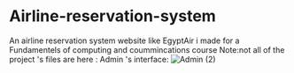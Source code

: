 # Airline-reservation-system
An airline reservation system website like EgyptAir i made for a Fundamentels of computing and coummincations course 
Note:not all of the project 's files are here :
Admin 's interface:
![Admin (2)](https://user-images.githubusercontent.com/31036403/83957651-e4b01980-a869-11ea-9121-499adb10cf92.gif)


